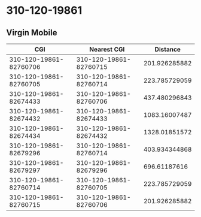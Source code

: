 # 310-120-19861
## Virgin Mobile


| CGI | Nearest CGI | Distance |
|-----|-------------|----------|
| 310-120-19861-82760706 | 310-120-19861-82760715 | 201.926285882 |
| 310-120-19861-82760705 | 310-120-19861-82760714 | 223.785729059 |
| 310-120-19861-82674433 | 310-120-19861-82760706 | 437.480296843 |
| 310-120-19861-82674432 | 310-120-19861-82674433 | 1083.16007487 |
| 310-120-19861-82674434 | 310-120-19861-82674432 | 1328.01851572 |
| 310-120-19861-82679296 | 310-120-19861-82760714 | 403.934344868 |
| 310-120-19861-82679297 | 310-120-19861-82679296 | 696.61187616 |
| 310-120-19861-82760714 | 310-120-19861-82760705 | 223.785729059 |
| 310-120-19861-82760715 | 310-120-19861-82760706 | 201.926285882 |
